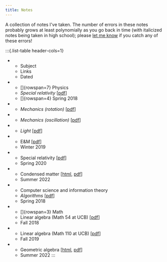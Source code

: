 ```yaml
---
title: Notes
---
```


A collection of notes I've taken. The number of errors in these notes probably grows at least polynomially as you go back in time (with italicized notes being taken in high school); please [let me know](mailto:andigu@g.harvard.edu) if you catch any of these errors!

:::{.list-table header-cols=1}
   * - Subject
     - Links
     - Dated

   * - []{rowspan=7} Physics
     - *Special relativity* \[[pdf](/static/pdf-notes/Special_Relativity.pdf)\]
     - []{rowspan=4} Spring 2018

   * - *Mechanics (rotation)* \[[pdf](/static/pdf-notes/Rotation.pdf)\]
   
   * - *Mechanics (oscillation)* \[[pdf](/static/pdf-notes/Oscillation.pdf)\]

   * - *Light* \[[pdf](/static/pdf-notes/Light.pdf)\]
   
   * - E&M \[[pdf](/static/pdf-notes/EM.pdf)\]
     - Winter 2019
   
   * - Special relativity \[[pdf](/static/pdf-notes/Special%20Relativity%202.pdf)\]
     - Spring 2020

   * - Condensed matter \[[html](/notes/condensed.html), [pdf](/notes/condensed.pdf)\]
     - Summer 2022

   * - Computer science and information theory
     - *Algorithms* \[[pdf](/static/pdf-notes/Algorithms.pdf)\]
     - Spring 2018
  
   * - []{rowspan=3} Math
     - Linear algebra (Math 54 at UCB) \[[pdf](/static/pdf-notes/Math_54.pdf)\]
     - Fall 2018
     
   * - Linear algebra (Math 110 at UCB) \[[pdf](/static/pdf-notes/Math_110.pdf)\]
     - Fall 2019
  
   * - Geometric algebra \[[html](/notes/geometric.html), [pdf](/notes/geometric.pdf)\]
     - Summer 2022
:::